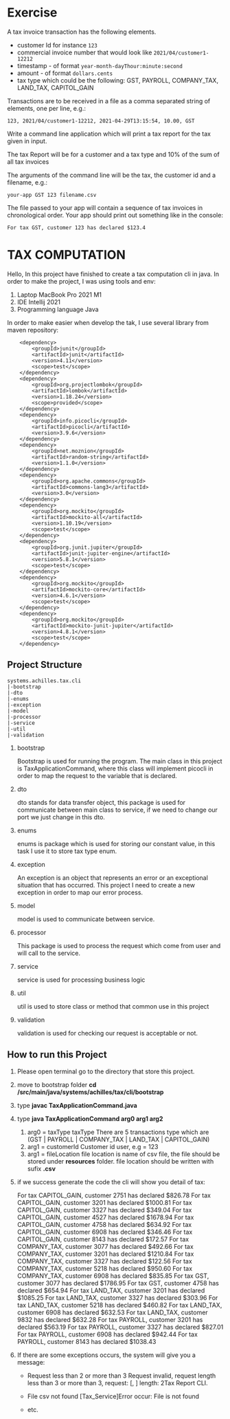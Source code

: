 # Exercise

A tax invoice transaction has the following elements.
- customer Id for instance `123`
- commercial invoice number that would look like `2021/04/customer1-12212` 
- timestamp - of format ```year-month-dayThour:minute:second```
- amount - of format ```dollars.cents```
- tax type which could be the following: GST, PAYROLL, COMPANY_TAX, LAND_TAX, CAPITOL_GAIN

Transactions are to be received in a file as a comma separated string of elements, one per line, e.g.:

```123, 2021/04/customer1-12212, 2021-04-29T13:15:54, 10.00, GST```

Write a command line application which will print a tax report for the tax given in input. 

The tax Report will be for a customer and a tax type and 10% of the sum of all tax invoices

The arguments of the command line will be the tax, the customer id and a filename, e.g.:

```your-app GST 123 filename.csv```

The file passed to your app will contain a sequence of tax invoices in chronological order.
Your app should print out something like in the console: 

```
For tax GST, customer 123 has declared $123.4
```
# TAX COMPUTATION
Hello, In this project have finished to create a tax computation cli in java. In order to make the project, I was using tools and env:
1. Laptop MacBook Pro 2021 M1
2. IDE Intellij 2021
3. Programming language Java

In order to make easier when develop the tak, I use several library from maven repository: 

		<dependency>
			<groupId>junit</groupId>
			<artifactId>junit</artifactId>
			<version>4.11</version>
			<scope>test</scope>
		</dependency>
		<dependency>
			<groupId>org.projectlombok</groupId>
			<artifactId>lombok</artifactId>
			<version>1.18.24</version>
			<scope>provided</scope>
		</dependency>
		<dependency>
			<groupId>info.picocli</groupId>
			<artifactId>picocli</artifactId>
			<version>3.9.6</version>
		</dependency>
		<dependency>
			<groupId>net.moznion</groupId>
			<artifactId>random-string</artifactId>
			<version>1.1.0</version>
		</dependency>
		<dependency>
			<groupId>org.apache.commons</groupId>
			<artifactId>commons-lang3</artifactId>
			<version>3.0</version>
		</dependency>
		<dependency>
			<groupId>org.mockito</groupId>
			<artifactId>mockito-all</artifactId>
			<version>1.10.19</version>
			<scope>test</scope>
		</dependency>
		<dependency>
			<groupId>org.junit.jupiter</groupId>
			<artifactId>junit-jupiter-engine</artifactId>
			<version>5.8.1</version>
			<scope>test</scope>
		</dependency>
		<dependency>
			<groupId>org.mockito</groupId>
			<artifactId>mockito-core</artifactId>
			<version>4.6.1</version>
			<scope>test</scope>
		</dependency>
		<dependency>
			<groupId>org.mockito</groupId>
			<artifactId>mockito-junit-jupiter</artifactId>
			<version>4.8.1</version>
			<scope>test</scope>
		</dependency>

## Project Structure

    systems.achilles.tax.cli
    |-bootstrap
    |-dto
    |-enums
    |-exception
    |-model
    |-processor
    |-service
    |-util
    |-validation

1. bootstrap

    Bootstrap is used for running the program. The main class in this project is TaxApplicationCommand, where this class will implement picocli in order to map the request to the variable that is declared.
2. dto

    dto stands for data transfer object, this package is used for communicate between main class to service, if we need to change our port we just change in this dto.

3. enums

   enums is package which is used for storing our constant value, in this task I use it to store tax type enum.

4. exception

   An exception is an object that represents an error or an exceptional situation that has occurred. This project I need to create a new exception in order to map our error process. 

5. model

   model is used to communicate between service. 

6. processor

   This package is used to process the request which come from user and will call to the service. 

7. service

   service is used for processing business logic

8. util

   util is used to store class or method that common use in this project

9. validation

   validation is used for checking our request is acceptable or not.

## How to run this Project

1. Please open terminal go to the directory that store this project. 
2. move to bootstrap folder **cd /src/main/java/systems/achilles/tax/cli/bootstrap**
3. type **javac TaxApplicationCommand.java**
4. type **java TaxApplicationCommand arg0 arg1 arg2**
   1. arg0 = taxType
      taxType There are 5 transactions type which are (GST | PAYROLL | COMPANY_TAX | LAND_TAX | CAPITOL_GAIN) 
   2. arg1 = customerId
      Customer id user, e.g = 123
   3. arg1 = fileLocation
      file location is name of csv file, the file should be stored under **resources** folder. file location should be written with sufix **.csv**
5. if we success generate the code the cli will show you detail of tax: 


    
      For tax CAPITOL_GAIN, customer 2751 has declared $826.78
      For tax CAPITOL_GAIN, customer 3201 has declared $1000.81
      For tax CAPITOL_GAIN, customer 3327 has declared $349.04
      For tax CAPITOL_GAIN, customer 4527 has declared $1678.94
      For tax CAPITOL_GAIN, customer 4758 has declared $634.92
      For tax CAPITOL_GAIN, customer 6908 has declared $346.46
      For tax CAPITOL_GAIN, customer 8143 has declared $172.57
      For tax COMPANY_TAX, customer 3077 has declared $492.66
      For tax COMPANY_TAX, customer 3201 has declared $1210.84
      For tax COMPANY_TAX, customer 3327 has declared $122.56
      For tax COMPANY_TAX, customer 5218 has declared $950.60
      For tax COMPANY_TAX, customer 6908 has declared $835.85
      For tax GST, customer 3077 has declared $1786.95
      For tax GST, customer 4758 has declared $654.94
      For tax LAND_TAX, customer 3201 has declared $1085.25
      For tax LAND_TAX, customer 3327 has declared $303.96
      For tax LAND_TAX, customer 5218 has declared $460.82
      For tax LAND_TAX, customer 6908 has declared $632.53
      For tax LAND_TAX, customer 9832 has declared $632.28
      For tax PAYROLL, customer 3201 has declared $563.19
      For tax PAYROLL, customer 3327 has declared $827.01
      For tax PAYROLL, customer 6908 has declared $942.44
      For tax PAYROLL, customer 8143 has declared $1038.43

6. If there are some exceptions occurs, the system will give you a message: 

   - Request less than 2 or more than 3
   Request invalid, request length less than 3 or more than 3, request: [, ] length: 2Tax Report CLI.
   
   - File csv not found
   [Tax_Service]Error occur: File is not found
   - etc.